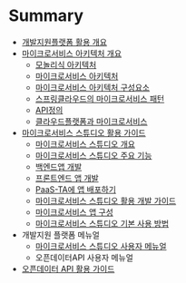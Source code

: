 # Summary

- [개발지원플랫폼 활용 개요](README.md)
- [마이크로서비스 아키텍처 개요](part1/microservice.md)
  - [모놀리식 아키텍처](part1/microservice.md#모놀리식-아키텍처)
  - [마이크로서비스 아키텍처](part1/microservice.md#마이크로서비스-아키텍처)
  - [마이크로서비스 아키텍처 구성요소](part1/microservice.md#마이크로서비스-아키텍처-구성-요소)
  - [스프링클라우드의 마이크로서비스 패턴](part1/microservice.md#스프링클라우드의-마이크로서비스패턴)
  - [API정의](part1/microservice.md#Application-Programming-Interface)
  - [클라우드플랫폼과 마이크로서비스](#클라우드플랫폼과-마이크로서비스)
- [마이크로서비스 스튜디오 활용 가이드](part2/MicroserviceGuide.md)
  - [마이크로서비스 스튜디오 개요](part2/MicroserviceGuide.md#마이크로서비스-스튜디오-개요)
  - [마이크로서비스 스튜디오 주요 기능](part2/MicroserviceGuide.md#마이크로서비스-스튜디오-주요-기능)
  - [백엔드앱 개발](part2/MicroserviceGuide.md#백엔드앱-개발)
  - [프론트엔드 앱 개발](part2/MicroserviceGuide.md#프론트엔드-앱-개발)
  - [PaaS-TA에 앱 배포하기](part2/MicroserviceGuide.md#PaaS-TA에-앱-배포하기)
  - [마이크로서비스 스튜디오 활용 개발 가이드](MicroserviceGuide.md)
  - [마이크로서비스 앱 구성](part2/MicroserviceGuide.md#마이크로서비스-앱-구성)
  - [마이크로서비스 스튜디오 기본 사용 방법](msastudio.md)
- 개발지원 플랫폼 메뉴얼
  - [마이크로서비스 스튜디오 사용자 메뉴얼](msamanual_v2.md)
  - 오픈데이터API 사용자 메뉴얼
- [오픈데이터 API 활용 가이드](posts/2017-09-28-nucleo_f103rb_start.markdown)

